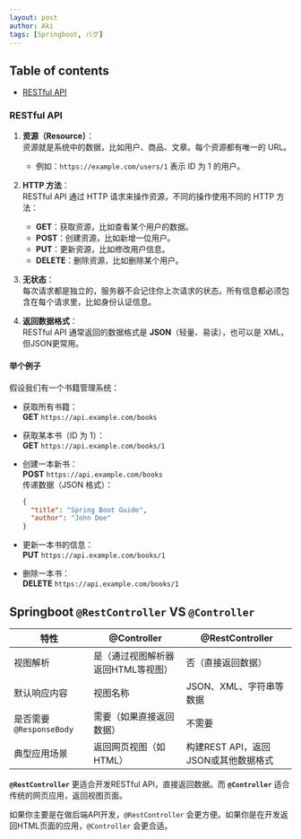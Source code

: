 ```yaml
---
layout: post
author: Aki
tags: [Springboot, バグ]
---
```


## Table of contents

- [RESTful API](#restful-api)

### RESTful API

1. **资源（Resource）**：  
   资源就是系统中的数据，比如用户、商品、文章。每个资源都有唯一的 URL。  
   - 例如：`https://example.com/users/1` 表示 ID 为 1 的用户。

2. **HTTP 方法**：  
   RESTful API 通过 HTTP 请求来操作资源，不同的操作使用不同的 HTTP 方法：
   - **GET**：获取资源，比如查看某个用户的数据。
   - **POST**：创建资源，比如新增一位用户。
   - **PUT**：更新资源，比如修改用户信息。
   - **DELETE**：删除资源，比如删除某个用户。

3. **无状态**：  
   每次请求都是独立的，服务器不会记住你上次请求的状态。所有信息都必须包含在每个请求里，比如身份认证信息。

4. **返回数据格式**：  
   RESTful API 通常返回的数据格式是 **JSON**（轻量、易读），也可以是 XML，但JSON更常用。

#### 举个例子

假设我们有一个书籍管理系统：

- 获取所有书籍：  
  **GET** `https://api.example.com/books`

- 获取某本书（ID 为 1）：  
  **GET** `https://api.example.com/books/1`

- 创建一本新书：  
  **POST** `https://api.example.com/books`  
  传递数据（JSON 格式）：
  ```json
  {
    "title": "Spring Boot Guide",
    "author": "John Doe"
  }
  ```

- 更新一本书的信息：  
  **PUT** `https://api.example.com/books/1`

- 删除一本书：  
  **DELETE** `https://api.example.com/books/1`

## Springboot `@RestController` VS `@Controller`


| 特性                   | @Controller                        | @RestController                  |
|------------------------|------------------------------------|----------------------------------|
| 视图解析                | 是（通过视图解析器返回HTML等视图）   | 否（直接返回数据）               |
| 默认响应内容            | 视图名称                           | JSON、XML、字符串等数据           |
| 是否需要 `@ResponseBody` | 需要（如果直接返回数据）            | 不需要                           |
| 典型应用场景            | 返回网页视图（如HTML）              | 构建REST API，返回JSON或其他数据格式 |

**`@RestController`** 更适合开发RESTful API，直接返回数据。而 **`@Controller`** 适合传统的网页应用，返回视图页面。

如果你主要是在做后端API开发，`@RestController` 会更方便。如果你是在开发返回HTML页面的应用，`@Controller` 会更合适。